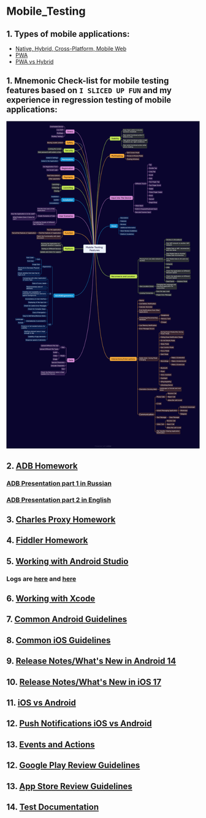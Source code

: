 # Mobile_Testing
## 1. Types of mobile applications:
+ [Native, Hybrid, Cross-Platform, Mobile Web](https://github.com/MariaDash/Mobile_Testing/blob/main/MobileTypesOfApps.pdf)
+ [PWA](https://github.com/MariaDash/Mobile_Testing/blob/main/PWA.md)
+ [PWA vs Hybrid](https://github.com/MariaDash/Mobile_Testing/blob/main/PWA%20vs%20Hybrid.md)
## 1. Mnemonic Check-list for mobile testing features based on `I SLICED UP FUN` and my experience in regression testing of mobile applications:

![I sliced up fun_2.0](https://github.com/MariaDash/Mobile_Testing/blob/main/Mobile%20Testing%20Features2.0.png)

## 2. [ADB Homework](https://github.com/MariaDash/Mobile_Testing/tree/ADB_Debugging)
###   <a href="https://youtu.be/vFdStzk-Nrs?si=UiH0NCd35jcP_B0z">ADB Presentation part 1 in Russian</a>
###   <a href="https://youtu.be/k_Gap-qqSAU?si=yZe6iyJ7pOoUjFur">ADB Presentation part 2 in English</a>
## 3. [Charles Proxy Homework](https://github.com/MariaDash/Mobile_Testing/tree/Charles_Proxy)
## 4. [Fiddler Homework](https://github.com/MariaDash/Mobile_Testing/tree/Fiddler)
## 5. <a href="https://youtu.be/_Hin1l1Er8Y?si=qtn-zzw7zcaXDDTY">Working with Android Studio</a>
### Logs are [here](https://github.com/MariaDash/Mobile_Testing/blob/main/logs.pdf) and [here](https://github.com/MariaDash/Mobile_Testing/blob/main/logs.txt)
## 6. [Working with Xcode](https://github.com/MariaDash/Mobile_Testing/blob/main/Working%20in%20Xcode.md)
## 7. [Common Android Guidelines](https://github.com/MariaDash/Mobile_Testing/blob/main/Common_Android_guidelines.md)                       
## 8. [Common iOS Guidelines](https://github.com/MariaDash/Mobile_Testing/blob/main/Commom_iOS_guidelines.md)
## 9. [Release Notes/What's New in Android 14](https://github.com/MariaDash/Mobile_Testing/blob/main/What's%20New%20in%20Android%2014.md)
## 10. [Release Notes/What's New in iOS 17](https://github.com/MariaDash/Mobile_Testing/blob/main/What's%20New%20in%20iOS%2017.md)
## 11. [iOS vs Android](https://github.com/MariaDash/Mobile_Testing/blob/main/iOS%20vs%20Android.PNG)
## 12. [Push Notifications iOS vs Android](https://github.com/MariaDash/Mobile_Testing/blob/main/Push%20Notifications%20Differences%20iOS%20vs%20Android.md)
## 13. [Events and Actions](https://github.com/MariaDash/Mobile_Testing/blob/main/Event%20and%20Action.md)
## 12. [Google Play Review Guidelines](https://github.com/MariaDash/Mobile_Testing/blob/main/Google%20Play%20Review%20Guidelines.md)
## 13. [App Store Review Guidelines](https://github.com/MariaDash/Mobile_Testing/blob/main/App%20Store%20Review%20Guidelines.md)
## 14. [Test Documentation](https://github.com/MariaDash/Test_documentation)


